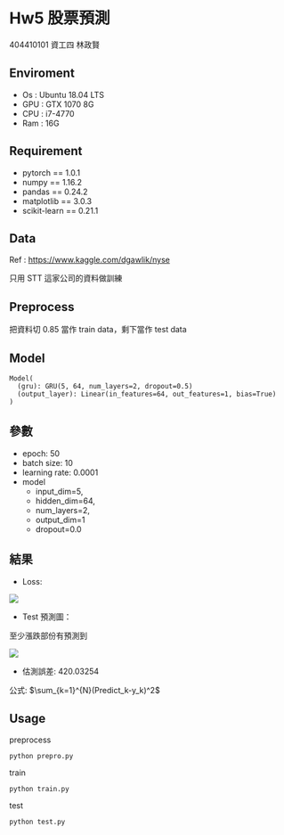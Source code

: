 # Hw5 股票預測

404410101 資工四 林政賢

## Enviroment

- Os : Ubuntu 18.04 LTS
- GPU : GTX 1070 8G
- CPU : i7-4770
- Ram : 16G

## Requirement

- pytorch == 1.0.1
- numpy == 1.16.2
- pandas == 0.24.2
- matplotlib == 3.0.3
- scikit-learn == 0.21.1

## Data

Ref : <https://www.kaggle.com/dgawlik/nyse>

只用 STT 這家公司的資料做訓練

## Preprocess

把資料切 0.85 當作 train data，剩下當作 test data


## Model

```bash=
Model(
  (gru): GRU(5, 64, num_layers=2, dropout=0.5)
  (output_layer): Linear(in_features=64, out_features=1, bias=True)
)

```

## 參數
- epoch: 50
- batch size: 10
- learning rate: 0.0001
- model
    - input_dim=5,
    - hidden_dim=64, 
    - num_layers=2, 
    - output_dim=1
    - dropout=0.0

## 結果
- Loss:

![](https://i.imgur.com/NsBLmBV.png)


- Test 預測圖：

至少漲跌部份有預測到

![](https://i.imgur.com/6tGDYZM.png)

- 估測誤差: 420.03254 

公式:
$\sum_{k=1}^{N}(Predict_k-y_k)^2$

## Usage

preprocess

```bash=
python prepro.py
```

train

```bash=
python train.py
```

test
```bash=
python test.py
```
